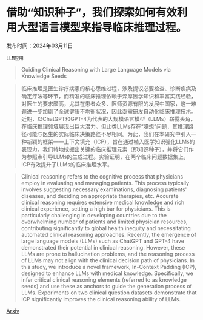 # 借助“知识种子”，我们探索如何有效利用大型语言模型来指导临床推理过程。

发布时间：2024年03月11日

`LLM应用`

> Guiding Clinical Reasoning with Large Language Models via Knowledge Seeds

> 临床推理是医生诊疗病患的核心思维过程，涉及提议必要检查、诊断疾病及确定疗法等环节，而精准的临床推理依赖于深厚医学知识和丰富实践经验，对医生的要求颇高，尤其在患者众多、医师资源有限的发展中国家，这一难题进一步加剧了全球健康不均衡状况，因此亟需研发自动化临床推理技术。近期，以ChatGPT和GPT-4为代表的大规模语言模型（LLMs）崭露头角，在临床推理领域展现出巨大潜力。但此类LLMs存在“臆想”问题，其推理路径可能与医生的实际临床决策路径不尽相同。为此，我们在本研究中引入一种新颖的框架——上下文填充（ICP），旨在通过植入医学知识强化LLMs的表现力。我们特地挖掘出关键的临床推理元素（即知识种子），并将它们作为参照点引导LLMs的生成过程。实验证明，在两个临床问题数据集上，ICP有效提升了LLMs的临床推理水平。

> Clinical reasoning refers to the cognitive process that physicians employ in evaluating and managing patients. This process typically involves suggesting necessary examinations, diagnosing patients' diseases, and deciding on appropriate therapies, etc. Accurate clinical reasoning requires extensive medical knowledge and rich clinical experience, setting a high bar for physicians. This is particularly challenging in developing countries due to the overwhelming number of patients and limited physician resources, contributing significantly to global health inequity and necessitating automated clinical reasoning approaches. Recently, the emergence of large language models (LLMs) such as ChatGPT and GPT-4 have demonstrated their potential in clinical reasoning. However, these LLMs are prone to hallucination problems, and the reasoning process of LLMs may not align with the clinical decision path of physicians. In this study, we introduce a novel framework, In-Context Padding (ICP), designed to enhance LLMs with medical knowledge. Specifically, we infer critical clinical reasoning elements (referred to as knowledge seeds) and use these as anchors to guide the generation process of LLMs. Experiments on two clinical question datasets demonstrate that ICP significantly improves the clinical reasoning ability of LLMs.

[Arxiv](https://arxiv.org/abs/2403.06609)